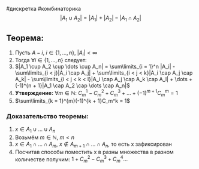 #дискретка #комбинаторика 
$$|A_1 \cup A_2| = |A_1| + |A_2| - |A_1 \cap A_2|$$
## Теорема:
1. Пусть $A-i, \ i \in \{1, \dots, n\}, \ |A_i| < \infty$
2. Тогда $\forall i \in \{1, \dots, n\}$ следует:
3. $|A_1 \cup A_2 \cup \dots \cup A_n| = \sum\limits_{i = 1}^n |A_i| - \sum\limits_{i < j}|A_i \cap A_j| + \sum\limits_{i < j < k}|A_i \cap A_j \cap A_k| - \sum\limits_{i < j < k < l}|A_i \cap A_j \cap A_k \cap A_l| + \dots + (-1)^{n + 1}|A_1 \cap A_2 \cap \dots \cap A_n|$
4. **Утверждение:** $\forall m \in \mathbb{N}$:
	$C_m^1 - C_m^2 + C_m^3 + \dots + (-1)^{m + 1}C_m^m = 1$
5. $\sum\limits_{k = 1}^{m}(-1)^{k + 1}C_m^k = 1$
### Доказательство теоремы:
1. $x \in A_1 \cup \dots \cup A_n$
2. Возьмём $m \in \mathbb{N}, \ m < n$
3. $x \in A_1 \cap \dots \cap A_m, \ x \notin A_{m + 1} \cap \dots \cap A_n$, то есть х зафиксирован
4. Посчитав способы поместить x в разны множества в разном количестве получим: $1 + C_m^2 - C_m^3 + C_m^4 \dots$